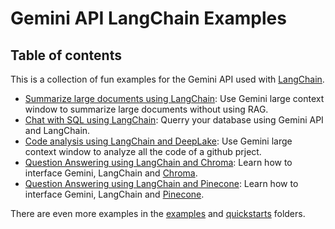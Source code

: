 # Gemini API LangChain Examples

## Table of contents

This is a collection of fun examples for the Gemini API used with [LangChain](https://python.langchain.com/v0.2/docs/introduction/). 

* [Summarize large documents using LangChain](https://github.com/google-gemini/cookbook/blob/main/examples/langchain/Gemini_LangChain_Summarization_WebLoad.ipynb): Use Gemini large context window to summarize large documents without using RAG. 
* [Chat with SQL using LangChain](https://github.com/google-gemini/cookbook/blob/main/examples/langchain/Chat_with_SQL_using_langchain.ipynb): Querry your database using Gemini API and LangChain. 
* [Code analysis using LangChain and DeepLake](https://github.com/google-gemini/cookbook/blob/main/examples/langchain/Code_analysis_using_Gemini_LangChain_and_DeepLake.ipynb): Use Gemini large context window to analyze all the code of a github prject. 
* [Question Answering using LangChain and Chroma](https://github.com/google-gemini/cookbook/blob/main/examples/langchain/Gemini_LangChain_QA_Chroma_WebLoad.ipynb): Learn how to interface Gemini, LangChain and [Chroma](https://docs.trychroma.com/). 
* [Question Answering using LangChain and Pinecone](https://github.com/google-gemini/cookbook/blob/main/examples/langchain/Gemini_LangChain_QA_Pinecone_WebLoad.ipynb): Learn how to interface Gemini, LangChain and [Pinecone](https://app.pinecone.io/). 

There are even more examples in the [examples](https://github.com/google-gemini/cookbook/tree/main/examples) and [quickstarts](https://github.com/google-gemini/cookbook/tree/main/quickstarts) folders.
